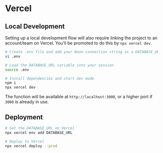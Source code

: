 # Vercel

## Local Development

Setting up a local development flow will also require linking the project to an
account/team on Vercel. You'll be promoted to do this by `npx vercel dev`.

```bash
# Create .env file and add your Neon connection string as a DATABASE_URL variable
vi .env

# Load the DATABASE_URL variable into your session
source .env

# Install dependencies and start dev mode
npm i
npx vercel dev
```

The function will be available at `http://localhost:3000`, or a higher port if
`3000` is already in use.

## Deployment

```bash
# Set the DATABASE_URL on Vercel
npx vercel env add DATABASE_URL

# Deploy to Vercel
npx vercel deploy --prod
```

